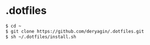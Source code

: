 # .dotfiles

```sh
$ cd ~
$ git clone https://github.com/deryagin/.dotfiles.git
$ sh ~/.dotfiles/install.sh
```
